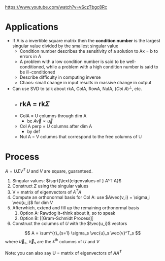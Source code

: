 https://www.youtube.com/watch?v=vSczTbgc8Rc
# Applications
- If A is a invertible square matrix then the **condition number** is the largest singular value divided by the smallest singular value
	- Condition number describes the sensitivity of a solution to Ax = b to errors in A
	- A problem with a low condition number is said to be well-conditioned, while a problem with a high condition number is said to be ill-conditioned
	- Describe difficulty in computing inverse
	- Chaos: small change in input results in massive change in output
- Can use SVD to talk about rkA, ColA, RowA, NulA, $(Col\ A)^\perp$, etc.
	- rkA = rk$\Sigma$
		- 
	- ColA = U columns through dim A
		- bc $A\vec{v} \propto \vec{u}$
	- Col A perp = U columns after dim A
		- by def
	- Nul A = V columns that correspond to the free columns of U
# Process
$A = U\Sigma V^T$
$U$ and $V$ are square, guaranteed.
1. Singular values: $\sqrt{\text{eigenvalues of } A^T A}$
2. Construct $\Sigma$ using the singular values
3. V = matrix of eigenvectors of $A^T A$
4. Compute an orthonormal basis for Col A: use $A\vec{v_i} = \sigma_i \vec{u_i}$ for dim $V$
5. Afterwhich, extend and fill up the remaining orthonormal basis
	1. Option A: Rawdog it$-$think about it, so to speak
	2. Option B: [[Gram-Schmidt Process]]
6. Construct the columns of $U$ with the $\vec{u_i}$ vectors

$$
A = \sum^{r}_{s=1} \sigma_s \vec{u}_s \vec{v}^T_s
$$
where $\vec{u}_s$, $\vec{v}_s$ are the $s^{\text{th}}$ columns of $U$ and $V$

Note: you can also say U = matrix of eigenvectors of $AA^T$